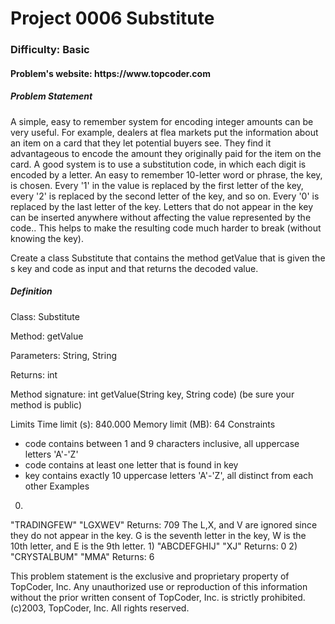 <h1>Project 0006 Substitute</h1>
<h3>Difficulty: Basic </h3>
<h4>Problem's website: https://www.topcoder.com</h4>
<h5>Problem Statement</h5>
A simple, easy to remember system for encoding integer amounts can be very useful. For example, dealers at flea markets put the information about an item on a card that they let potential buyers see. They find it advantageous to encode the amount they originally paid for the item on the card.
A good system is to use a substitution code, in which each digit is encoded by a letter. An easy to remember 10-letter word or phrase, the key, is chosen. Every '1' in the value is replaced by the first letter of the key, every '2' is replaced by the second letter of the key, and so on. Every '0' is replaced by the last letter of the key. Letters that do not appear in the key can be inserted anywhere without affecting the value represented by the code.. This helps to make the resulting code much harder to break (without knowing the key).

Create a class Substitute that contains the method getValue that is given the s key and code as input and that returns the decoded value.

<h5>Definition</h5>
Class: Substitute

Method: getValue

Parameters: String, String

Returns: int

Method signature: int getValue(String key, String code)
(be sure your method is public)

Limits
Time limit (s): 840.000
Memory limit (MB): 64
Constraints
- code contains between 1 and 9 characters inclusive, all uppercase letters 'A'-'Z'
- code contains at least one letter that is found in key
- key contains exactly 10 uppercase letters 'A'-'Z', all distinct from each other
Examples
0)
"TRADINGFEW"
"LGXWEV"
Returns: 709
The L,X, and V are ignored since they do not appear in the key. G is the seventh letter in the key, W is the 10th letter, and E is the 9th letter.
1)
"ABCDEFGHIJ"
"XJ"
Returns: 0
2)
"CRYSTALBUM"
"MMA"
Returns: 6

This problem statement is the exclusive and proprietary property of TopCoder, Inc. Any unauthorized use or reproduction of this information without the prior written consent of TopCoder, Inc. is strictly prohibited. (c)2003, TopCoder, Inc. All rights reserved.